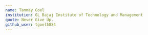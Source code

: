 ```yaml
---
name: Tanmay Goel
institution: GL Bajaj Institute of Technology and Management
quote: Never Give Up.
github_user: tgoel5884
---
```

